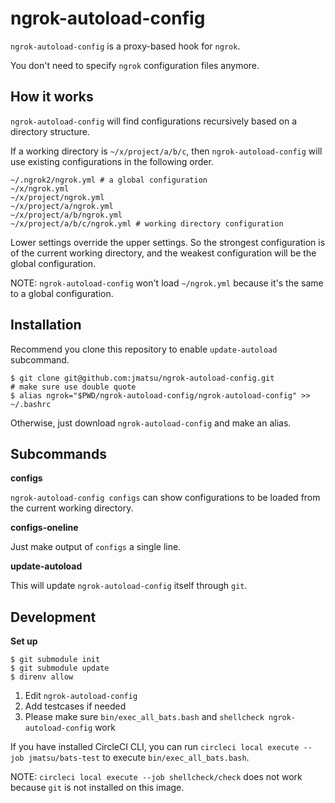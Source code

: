 # ngrok-autoload-config

`ngrok-autoload-config` is a proxy-based hook for `ngrok`.

You don't need to specify `ngrok` configuration files anymore.

## How it works

`ngrok-autoload-config` will find configurations recursively based on a directory structure.

If a working directory is `~/x/project/a/b/c`, then `ngrok-autoload-config` will use existing configurations in the following order.

```
~/.ngrok2/ngrok.yml # a global configuration
~/x/ngrok.yml
~/x/project/ngrok.yml
~/x/project/a/ngrok.yml
~/x/project/a/b/ngrok.yml
~/x/project/a/b/c/ngrok.yml # working directory configuration
```

Lower settings override the upper settings. So the strongest configuration is of the current working directory, and the weakest configuration will be the global configuration.

NOTE: `ngrok-autoload-config` won't load `~/ngrok.yml` because it's the same to a global configuration.

## Installation

Recommend you clone this repository to enable `update-autoload` subcommand.

```
$ git clone git@github.com:jmatsu/ngrok-autoload-config.git
# make sure use double quote
$ alias ngrok="$PWD/ngrok-autoload-config/ngrok-autoload-config" >> ~/.bashrc
```

Otherwise, just download `ngrok-autoload-config` and make an alias.

## Subcommands

**configs**

`ngrok-autoload-config configs` can show configurations to be loaded from the current working directory.

**configs-oneline**

Just make output of `configs` a single line.

**update-autoload**

This will update `ngrok-autoload-config` itself through `git`.

## Development

**Set up**

```
$ git submodule init
$ git submodule update
$ direnv allow
```

1. Edit `ngrok-autoload-config`
2. Add testcases if needed
3. Please make sure `bin/exec_all_bats.bash` and `shellcheck ngrok-autoload-config` work

If you have installed CircleCI CLI, you can run `circleci local execute --job jmatsu/bats-test` to execute `bin/exec_all_bats.bash`.

NOTE: `circleci local execute --job shellcheck/check` does not work because `git` is not installed on this image.
